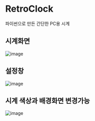 # RetroClock
파이썬으로 만든 간단한 PC용 시계

## 시계화면
![image](https://github.com/maskelog/RetroClock/assets/30742914/17e507f7-aca1-4557-a67e-601c2eefe9aa)

## 설정창
![image](https://github.com/maskelog/RetroClock/assets/30742914/3172e360-e8bd-4629-8652-5f5b5559587e)

## 시계 색상과 배경화면 변경가능
![image](https://github.com/maskelog/RetroClock/assets/30742914/d8a3fa1c-aed6-4801-82a4-5b5f5004478f)
